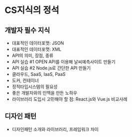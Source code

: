 # CS지식의 정석

## 개발자 필수 지식

- 대표적인 데이터포맷: JSON
- 대표적인 데이터포맷: XML
- API의 의미, 장점, 종류
- API 실습 #1 OPEN API를 이용해 날씨예측사이트 만들기
- API 실습 #2 Node.js로 간단한 API 만들기
- 클라우드, SaaS, IaaS, PaaS
- 도커, 컨테이너
- 정적타입시스템의 필요성
- 좋은 개발자와의 인맥을 만든 노하우
- 라이브러리 도입시 고민해야 할 점: React.js와 Vue.js 비교사례

## 디자인 패턴
- 디자인패턴 소개와 라이브러리, 프레임워크 차이